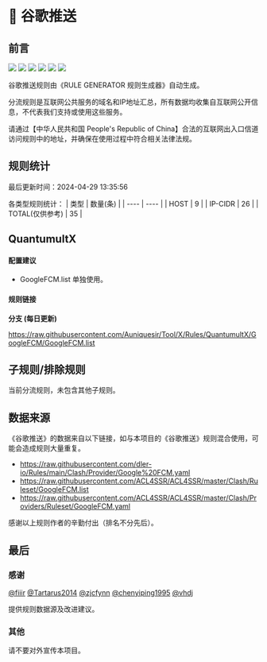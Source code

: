 # 🧸 谷歌推送

## 前言

![](https://shields.io/badge/-移除重复规则-ff69b4) ![](https://shields.io/badge/-DOMAIN与DOMAIN--SUFFIX合并-green) ![](https://shields.io/badge/-DOMAIN--SUFFIX间合并-critical) ![](https://shields.io/badge/-DOMAIN与DOMAIN--KEYWORD合并-9cf) ![](https://shields.io/badge/-DOMAIN--SUFFIX与DOMAIN--KEYWORD合并-blue) ![](https://shields.io/badge/-IP--CIDR(6)合并-blueviolet) 

谷歌推送规则由《RULE GENERATOR 规则生成器》自动生成。

分流规则是互联网公共服务的域名和IP地址汇总，所有数据均收集自互联网公开信息，不代表我们支持或使用这些服务。

请通过【中华人民共和国 People's Republic of China】合法的互联网出入口信道访问规则中的地址，并确保在使用过程中符合相关法律法规。

## 规则统计

最后更新时间：2024-04-29 13:35:56

各类型规则统计：
| 类型 | 数量(条)  | 
| ---- | ----  |
| HOST | 9  | 
| IP-CIDR | 26  | 
| TOTAL(仅供参考) | 35  | 


## QuantumultX 

#### 配置建议
- GoogleFCM.list 单独使用。

#### 规则链接
**分支 (每日更新)**

https://raw.githubusercontent.com/Auniquesir/Tool/X/Rules/QuantumultX/GoogleFCM/GoogleFCM.list











## 子规则/排除规则


当前分流规则，未包含其他子规则。

## 数据来源

《谷歌推送》的数据来自以下链接，如与本项目的《谷歌推送》规则混合使用，可能会造成规则大量重复。

- https://raw.githubusercontent.com/dler-io/Rules/main/Clash/Provider/Google%20FCM.yaml
- https://raw.githubusercontent.com/ACL4SSR/ACL4SSR/master/Clash/Ruleset/GoogleFCM.list
- https://raw.githubusercontent.com/ACL4SSR/ACL4SSR/master/Clash/Providers/Ruleset/GoogleFCM.yaml


感谢以上规则作者的辛勤付出（排名不分先后）。

## 最后

### 感谢

[@fiiir](https://github.com/fiiir) [@Tartarus2014](https://github.com/Tartarus2014) [@zjcfynn](https://github.com/zjcfynn) [@chenyiping1995](https://github.com/chenyiping1995) [@vhdj](https://github.com/vhdj)

提供规则数据源及改进建议。

### 其他

请不要对外宣传本项目。